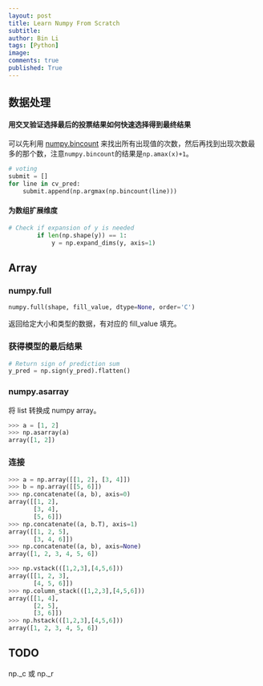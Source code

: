 ```yaml
---
layout: post
title: Learn Numpy From Scratch
subtitle:
author: Bin Li
tags: [Python]
image: 
comments: true
published: True
---
```


## 数据处理
#### 用交叉验证选择最后的投票结果如何快速选择得到最终结果
可以先利用 [numpy.bincount](https://docs.scipy.org/doc/numpy-1.15.0/reference/generated/numpy.bincount.html) 来找出所有出现值的次数，然后再找到出现次数最多的那个数，注意`numpy.bincount`的结果是`np.amax(x)+1`。
```python
# voting
submit = []
for line in cv_pred:
    submit.append(np.argmax(np.bincount(line)))
```

#### 为数组扩展维度
```python
# Check if expansion of y is needed
        if len(np.shape(y)) == 1:
            y = np.expand_dims(y, axis=1)
```

## Array
### numpy.full
```python
numpy.full(shape, fill_value, dtype=None, order='C')
```
返回给定大小和类型的数据，有对应的 fill_value 填充。

### 获得模型的最后结果
```python
# Return sign of prediction sum
y_pred = np.sign(y_pred).flatten()
```

### numpy.asarray
将 list 转换成 numpy array。
```python
>>> a = [1, 2]
>>> np.asarray(a)
array([1, 2])
```

### 连接
```python
>>> a = np.array([[1, 2], [3, 4]])
>>> b = np.array([[5, 6]])
>>> np.concatenate((a, b), axis=0)
array([[1, 2],
       [3, 4],
       [5, 6]])
>>> np.concatenate((a, b.T), axis=1)
array([[1, 2, 5],
       [3, 4, 6]])
>>> np.concatenate((a, b), axis=None)
array([1, 2, 3, 4, 5, 6])
```

```python
>>> np.vstack(([1,2,3],[4,5,6]))
array([[1, 2, 3],
       [4, 5, 6]])
>>> np.column_stack(([1,2,3],[4,5,6]))
array([[1, 4],
       [2, 5],
       [3, 6]])
>>> np.hstack(([1,2,3],[4,5,6]))
array([1, 2, 3, 4, 5, 6])
```

## TODO
np._c 或 np._r